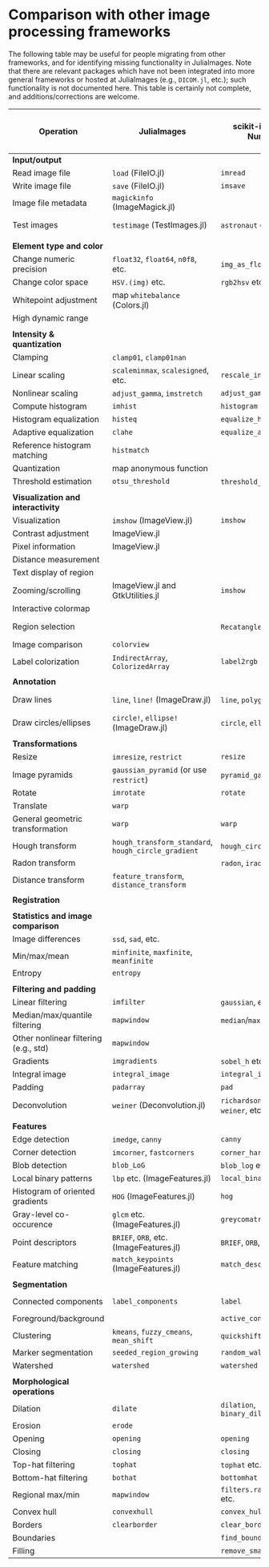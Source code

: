 # Comparison with other image processing frameworks

The following table may be useful for people migrating from other
frameworks, and for identifying missing functionality in
JuliaImages. Note that there are relevant packages which have not been
integrated into more general frameworks or hosted at JuliaImages
(e.g., `DICOM.jl`, etc.); such functionality is not documented here.
This table is certainly not complete, and additions/corrections are
welcome.

| Operation                             | JuliaImages                               | scikit-image + NumPy              | Matlab (ImageProcessing + ComputerVision) |
|---------------------------------------|-------------------------------------------|-----------------------------------|-------------------------------------------|
| **Input/output**                      |                                           |                                   |                                           |
| Read image file                       | `load` (FileIO.jl)                        | `imread`                          | `imread`                                  |
| Write image file                      | `save` (FileIO.jl)                        | `imsave`                          | `imwrite`                                 |
| Image file metadata                   | `magickinfo` (ImageMagick.jl)             |                                   | `imfinfo`                                 |
| Test images                           | `testimage` (TestImages.jl)               | `astronaut` etc.                  | “cameraman.tif” etc                       |
|                                       |                                           |                                   |                                           |
| **Element type and color**            |                                           |                                   |                                           |
| Change numeric precision              | `float32`, `float64`, `n0f8`, etc.        | `img_as_float` etc                | `im2double` etc                           |
| Change color space                    | `HSV.(img)` etc.                          | `rgb2hsv` etc.                    | `rgb2lab` etc.                            |
| Whitepoint adjustment                 | map `whitebalance` (Colors.jl)            |                                   | `makecform`                               |
| High dynamic range                    |                                           |                                   | `tonemap`                                 |
|                                       |                                           |                                   |                                           |
| **Intensity & quantization**          |                                           |                                   |                                           |
| Clamping                              | `clamp01`, `clamp01nan`                   |                                   |                                           |
| Linear scaling                        | `scaleminmax`, `scalesigned`, etc.        | `rescale_intensity`               | `imadjust`                                |
| Nonlinear scaling                     | `adjust_gamma`, `imstretch`               | `adjust_gamma`                    | `imadjust`                                |
| Compute histogram                     | `imhist`                                  | `histogram`                       | `imhist`                                  |
| Histogram equalization                | `histeq`                                  | `equalize_hist`                   | `histeq`                                  |
| Adaptive equalization                 | `clahe`                                   | `equalize_adapthist`              | `adapthisteq`                             |
| Reference histogram matching          | `histmatch`                               |                                   | `imhistmatch`                             |
| Quantization                          | map anonymous function                    |                                   | `imquantize`                              |
| Threshold estimation                  | `otsu_threshold`                          | `threshold_otsu` etc.             | `graythresh` etc.                         |
|                                       |                                           |                                   |                                           |
| **Visualization and interactivity**   |                                           |                                   |                                           |
| Visualization                         | `imshow` (ImageView.jl)                   | `imshow`                          | `imshow`, `implay`, etc.                  |
| Contrast adjustment                   | ImageView.jl                              |                                   | `imcontrast`                              |
| Pixel information                     | ImageView.jl                              |                                   | `impixelinfo`                             |
| Distance measurement                  |                                           |                                   | `imdistline`                              |
| Text display of region                |                                           |                                   | `impixelregion`                           |
| Zooming/scrolling                     | ImageView.jl and GtkUtilities.jl          | `imshow`                          | `imscrollpanel` etc.                      |
| Interactive colormap                  |                                           |                                   | `imcolormaptool`                          |
| Region selection                      |                                           | `RecatangleTool` etc.             | `imrect`, `imellipse`, `imfreehand`, etc. |
| Image comparison                      | `colorview`                               |                                   | `imshowpair`, `imfuse`                    |
| Label colorization                    | `IndirectArray`, `ColorizedArray`         | `label2rgb`                       | `label2rgb`                               |
|                                       |                                           |                                   |                                           |
| **Annotation**                        |                                           |                                   |                                           |
| Draw lines                            | `line`, `line!` (ImageDraw.jl)            | `line`, `polygon`                 | `line` (visualization only)               |
| Draw circles/ellipses                 | `circle!`, `ellipse!` (ImageDraw.jl)      | `circle`, `ellipse`               | `viscircles` (visualization only)         |
|                                       |                                           |                                   |                                           |
| **Transformations**                   |                                           |                                   |                                           |
| Resize                                | `imresize`, `restrict`                    | `resize`                          | `imresize`                                |
| Image pyramids                        | `gaussian_pyramid` (or use `restrict`)    | `pyramid_gaussian` etc.           | `impyramid`                               |
| Rotate                                | `imrotate`                                    | `rotate`                          | `imrotate`                                |
| Translate                             | `warp`                                    |                                   | `imtranslate`                             |
| General geometric transformation      | `warp`                                    | `warp`                            | `imwarp`                                  |
| Hough transform                       | `hough_transform_standard`, `hough_circle_gradient` | `hough_circle`, etc.              | `hough`                                   |
| Radon transform                       |                                           | `radon`, `iradon`                 | `radon`, `iradon`                         |
| Distance transform                    | `feature_transform`, `distance_transform` |                                   | `bwdist`, `graydist`                      |
|                                       |                                           |                                   |                                           |
| **Registration**                      |                                           |                                   |                                           |
|                                       |                                           |                                   |                                           |
| **Statistics and image comparison**   |                                           |                                   |                                           |
| Image differences                     | `ssd`, `sad`, etc.                        |                                   | `immse`, `ssim`                           |
| Min/max/mean                          | `minfinite`, `maxfinite`, `meanfinite`    |                                   | `nanmax`, etc.                            |
| Entropy                               | `entropy`                                 |                                   | `entropy`                                 |
|                                       |                                           |                                   |                                           |
| **Filtering and padding**             |                                           |                                   |                                           |
| Linear filtering                      | `imfilter`                                | `gaussian`, etc.                  | `imfilter`                                |
| Median/max/quantile filtering         | `mapwindow`                               | `median`/`max` etc.               | `nlfilter`, `medfilt2`, etc.              |
| Other nonlinear filtering (e.g., std) | `mapwindow`                               |                                   | `nlfilter`, `stdfilt`                     |
| Gradients                             | `imgradients`                             | `sobel_h` etc.                    | `imgradientxy` etc.                       |
| Integral image                        | `integral_image`                          | `integral_image`                  | `integralImage`                           |
| Padding                               | `padarray`                                | `pad`                             | `padarray`                                |
| Deconvolution                         | `weiner` (Deconvolution.jl)               | `richardson_lucy`, `weiner`, etc. | `deconvlucy`, `deconvwnr`, etc.           |
|                                       |                                           |                                   |                                           |
| **Features**                          |                                           |                                   |                                           |
| Edge detection                        | `imedge`, `canny`                         | `canny`                           | `edge`                                    |
| Corner detection                      | `imcorner`, `fastcorners`                 | `corner_harris` etc.              | `detectFASTFeatures`                      |
| Blob detection                        | `blob_LoG`                                | `blob_log` etc.                   |                                           |
| Local binary patterns                 | `lbp` etc. (ImageFeatures.jl)             | `local_binary_pattern`            | `extractLBPFeatures`                      |
| Histogram of oriented gradients       | `HOG` (ImageFeatures.jl)                  | `hog`                             | `extractHOGFeatures`                      |
| Gray-level co-occurence               | `glcm` etc. (ImageFeatures.jl)            | `greycomatrix`                    | `graycomatrix`                            |
| Point descriptors                     | `BRIEF`, `ORB`, etc. (ImageFeatures.jl)   | `BRIEF`, `ORB`, etc.              | `detectBRISK` etc.                        |
| Feature matching                      | `match_keypoints` (ImageFeatures.jl)      | `match_descriptors`               | `matchFeatures`                           |
|                                       |                                           |                                   |                                           |
| **Segmentation**                      |                                           |                                   |                                           |
| Connected components                  | `label_components`                        | `label`                           | `bwconncomp`, `bwlabel`                   |
| Foreground/background                 |                                           | `active_contour`                  | `activecontour`                           |
| Clustering                            | `kmeans`, `fuzzy_cmeans`, `mean_shift`    | `quickshift`, `slic`                      |                                           |
| Marker segmentation                   | `seeded_region_growing`                   | `random_walker`                   | `imsegfmm`                                |
| Watershed                             |  `watershed`                              | `watershed`                       | `watershed`                               |
|                                       |                                           |                                   |                                           |
| **Morphological operations**          |                                           |                                   |                                           |
| Dilation                              | `dilate`                                  | `dilation`, `binary_dilation`     | `imdilate`                                |
| Erosion                               | `erode`                                   |                                   |                                           |
| Opening                               | `opening`                                 | `opening`                         | `imopen`                                  |
| Closing                               | `closing`                                 | `closing`                         | `imclose`                                 |
| Top-hat filtering                     | `tophat`                                  | `tophat` etc.                     | `imtophat`                                |
| Bottom-hat filtering                  | `bothat`                                  | `bottomhat`                       | `imbothat`                                |
| Regional max/min                      | `mapwindow`                               | `filters.rank.maximum` etc.       | `imregionalmax` etc.                      |
| Convex hull                           | `convexhull`                              | `convex_hull_image`               | `bwconvhull`                              |
| Borders                               | `clearborder`                             | `clear_border`                    | `imclearborder`                           |
| Boundaries                            |                                           | `find_boundaries`                 | `boundarymask`                            |
| Filling                               |                                           | `remove_small_holes`              | `imfill`, `regionfill`                    |

